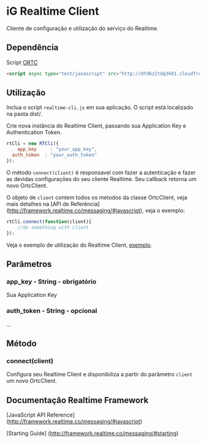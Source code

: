 # iG Realtime Client  #

Cliente de configuração e utilização do serviço do Realtime.

## Dependência 

Script [ORTC](http://dfdbz2tdq3k01.cloudfront.net/js/2.1.0/ortc.js)

```html
<script async type="text/javascript" src="http://dfdbz2tdq3k01.cloudfront.net/js/2.1.0/ortc.js"></script>
```

## Utilização

Inclua o script `realtime-cli.js` em sua aplicação. O script está localizado na pasta dist/.

Crie nova instância do Realtime Client, passando sua Application Key e Authentication Token.

```javascript 
rtCli = new RTCli({
	app_key     : "your_app_key",
  auth_token  : "your_auth_token"
});
```

O método `connect(client)` é responsavel com fazer a autenticação e fazer as devidas configurações do seu cliente Realtime. Seu callback retorna um novo OrtcClient.

O objeto de `client` contem todos os metodos da classe OrtcClient, veja mais detalhes na [API de Referência] (http://framework.realtime.co/messaging/#javascript), veja o exemplo:

```javascript
rtCli.connect(function(client){
	//do something with client
});
```
Veja o exemplo de utilização do Realtime Client, [exemplo](https://github.com/gmoura/real-time-cli/tree/master/example).

## Parâmetros

### app_key - String - obrigatório

Sua Application Key

### auth_token - String - opcional 
...

## Método

### connect(client)

Configura seu Realtime Client e disponibiliza a partir do parâmetro `client` um novo OrtcClient.

## Documentação Realtime Framework

[JavaScript API Reference] (http://framework.realtime.co/messaging/#javascript)

[Starting Guide] (http://framework.realtime.co/messaging/#starting)








